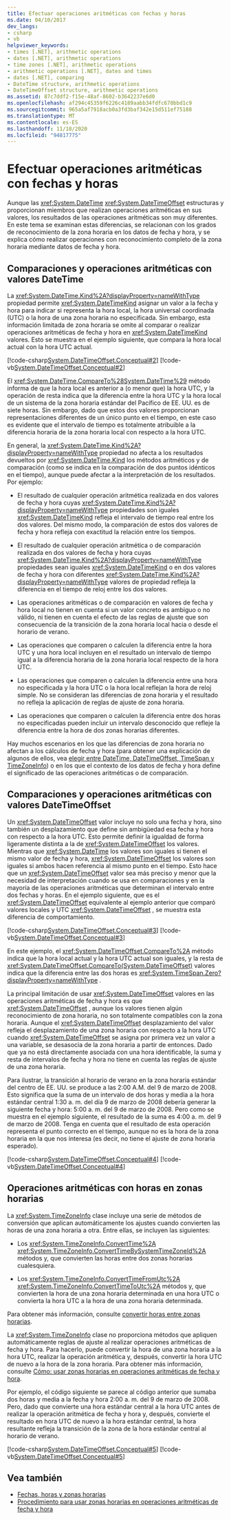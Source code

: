 ```yaml
---
title: Efectuar operaciones aritméticas con fechas y horas
ms.date: 04/10/2017
dev_langs:
- csharp
- vb
helpviewer_keywords:
- times [.NET], arithmetic operations
- dates [.NET], arithmetic operations
- time zones [.NET], arithmetic operations
- arithmetic operations [.NET], dates and times
- dates [.NET], comparing
- DateTime structure, arithmetic operations
- DateTimeOffset structure, arithmetic operations
ms.assetid: 87c7ddf2-f15e-48af-8602-b3642237e6d0
ms.openlocfilehash: af294c45359f6226c4189aabb34fdfc670bbd1c9
ms.sourcegitcommit: 965a5af7918acb0a3fd3baf342e15d511ef75188
ms.translationtype: MT
ms.contentlocale: es-ES
ms.lasthandoff: 11/18/2020
ms.locfileid: "94817775"
---
```

# <a name="performing-arithmetic-operations-with-dates-and-times"></a>Efectuar operaciones aritméticas con fechas y horas

Aunque las <xref:System.DateTime> <xref:System.DateTimeOffset> estructuras y proporcionan miembros que realizan operaciones aritméticas en sus valores, los resultados de las operaciones aritméticas son muy diferentes. En este tema se examinan estas diferencias, se relacionan con los grados de reconocimiento de la zona horaria en los datos de fecha y hora, y se explica cómo realizar operaciones con reconocimiento completo de la zona horaria mediante datos de fecha y hora.

## <a name="comparisons-and-arithmetic-operations-with-datetime-values"></a>Comparaciones y operaciones aritméticas con valores DateTime

La <xref:System.DateTime.Kind%2A?displayProperty=nameWithType> propiedad permite <xref:System.DateTimeKind> asignar un valor a la fecha y hora para indicar si representa la hora local, la hora universal coordinada (UTC) o la hora de una zona horaria no especificada. Sin embargo, esta información limitada de zona horaria se omite al comparar o realizar operaciones aritméticas de fecha y hora en <xref:System.DateTimeKind> valores. Esto se muestra en el ejemplo siguiente, que compara la hora local actual con la hora UTC actual.

[!code-csharp[System.DateTimeOffset.Conceptual#2](../../../samples/snippets/csharp/VS_Snippets_CLR_System/system.DateTimeOffset.Conceptual/cs/Conceptual2.cs#2)]
[!code-vb[System.DateTimeOffset.Conceptual#2](../../../samples/snippets/visualbasic/VS_Snippets_CLR_System/system.DateTimeOffset.Conceptual/vb/Conceptual2.vb#2)]

El <xref:System.DateTime.CompareTo%28System.DateTime%29> método informa de que la hora local es anterior a (o menor que) la hora UTC, y la operación de resta indica que la diferencia entre la hora UTC y la hora local de un sistema de la zona horaria estándar del Pacífico de EE. UU. es de siete horas. Sin embargo, dado que estos dos valores proporcionan representaciones diferentes de un único punto en el tiempo, en este caso es evidente que el intervalo de tiempo es totalmente atribuible a la diferencia horaria de la zona horaria local con respecto a la hora UTC.

En general, la <xref:System.DateTime.Kind%2A?displayProperty=nameWithType> propiedad no afecta a los resultados devueltos por <xref:System.DateTime.Kind> los métodos aritméticos y de comparación (como se indica en la comparación de dos puntos idénticos en el tiempo), aunque puede afectar a la interpretación de los resultados. Por ejemplo:

- El resultado de cualquier operación aritmética realizada en dos valores de fecha y hora cuyas <xref:System.DateTime.Kind%2A?displayProperty=nameWithType> propiedades son iguales <xref:System.DateTimeKind> refleja el intervalo de tiempo real entre los dos valores. Del mismo modo, la comparación de estos dos valores de fecha y hora refleja con exactitud la relación entre los tiempos.

- El resultado de cualquier operación aritmética o de comparación realizada en dos valores de fecha y hora cuyas <xref:System.DateTime.Kind%2A?displayProperty=nameWithType> propiedades sean iguales <xref:System.DateTimeKind> o en dos valores de fecha y hora con diferentes <xref:System.DateTime.Kind%2A?displayProperty=nameWithType> valores de propiedad refleja la diferencia en el tiempo de reloj entre los dos valores.

- Las operaciones aritméticas o de comparación en valores de fecha y hora local no tienen en cuenta si un valor concreto es ambiguo o no válido, ni tienen en cuenta el efecto de las reglas de ajuste que son consecuencia de la transición de la zona horaria local hacia o desde el horario de verano.

- Las operaciones que comparen o calculen la diferencia entre la hora UTC y una hora local incluyen en el resultado un intervalo de tiempo igual a la diferencia horaria de la zona horaria local respecto de la hora UTC.

- Las operaciones que comparen o calculen la diferencia entre una hora no especificada y la hora UTC o la hora local reflejan la hora de reloj simple. No se consideran las diferencias de zona horaria y el resultado no refleja la aplicación de reglas de ajuste de zona horaria.

- Las operaciones que comparen o calculen la diferencia entre dos horas no especificadas pueden incluir un intervalo desconocido que refleje la diferencia entre la hora de dos zonas horarias diferentes.

Hay muchos escenarios en los que las diferencias de zona horaria no afectan a los cálculos de fecha y hora (para obtener una explicación de algunos de ellos, vea [elegir entre DateTime, DateTimeOffset, TimeSpan y TimeZoneInfo](choosing-between-datetime.md)) o en los que el contexto de los datos de fecha y hora define el significado de las operaciones aritméticas o de comparación.

## <a name="comparisons-and-arithmetic-operations-with-datetimeoffset-values"></a>Comparaciones y operaciones aritméticas con valores DateTimeOffset

Un <xref:System.DateTimeOffset> valor incluye no solo una fecha y hora, sino también un desplazamiento que define sin ambigüedad esa fecha y hora con respecto a la hora UTC. Esto permite definir la igualdad de forma ligeramente distinta a la de <xref:System.DateTimeOffset> los valores. Mientras que <xref:System.DateTime> los valores son iguales si tienen el mismo valor de fecha y hora, <xref:System.DateTimeOffset> los valores son iguales si ambos hacen referencia al mismo punto en el tiempo. Esto hace que un <xref:System.DateTimeOffset> valor sea más preciso y menor que la necesidad de interpretación cuando se usa en comparaciones y en la mayoría de las operaciones aritméticas que determinan el intervalo entre dos fechas y horas. En el ejemplo siguiente, que es el <xref:System.DateTimeOffset> equivalente al ejemplo anterior que comparó valores locales y UTC <xref:System.DateTimeOffset> , se muestra esta diferencia de comportamiento.

[!code-csharp[System.DateTimeOffset.Conceptual#3](../../../samples/snippets/csharp/VS_Snippets_CLR_System/system.DateTimeOffset.Conceptual/cs/Conceptual3.cs#3)]
[!code-vb[System.DateTimeOffset.Conceptual#3](../../../samples/snippets/visualbasic/VS_Snippets_CLR_System/system.DateTimeOffset.Conceptual/vb/Conceptual3.vb#3)]

En este ejemplo, el <xref:System.DateTimeOffset.CompareTo%2A> método indica que la hora local actual y la hora UTC actual son iguales, y la resta de <xref:System.DateTimeOffset.CompareTo(System.DateTimeOffset)> valores indica que la diferencia entre las dos horas es <xref:System.TimeSpan.Zero?displayProperty=nameWithType> .

La principal limitación de usar <xref:System.DateTimeOffset> valores en las operaciones aritméticas de fecha y hora es que <xref:System.DateTimeOffset> , aunque los valores tienen algún reconocimiento de zona horaria, no son totalmente compatibles con la zona horaria. Aunque el <xref:System.DateTimeOffset> desplazamiento del valor refleja el desplazamiento de una zona horaria con respecto a la hora UTC cuando <xref:System.DateTimeOffset> se asigna por primera vez un valor a una variable, se desasocia de la zona horaria a partir de entonces. Dado que ya no está directamente asociada con una hora identificable, la suma y resta de intervalos de fecha y hora no tiene en cuenta las reglas de ajuste de una zona horaria.

Para ilustrar, la transición al horario de verano en la zona horaria estándar del centro de EE. UU. se produce a las 2:00 A.M. del 9 de marzo de 2008. Esto significa que la suma de un intervalo de dos horas y media a la hora estándar central 1:30 a. m. del día 9 de marzo de 2008 debería generar la siguiente fecha y hora: 5:00 a. m. del 9 de marzo de 2008. Pero como se muestra en el ejemplo siguiente, el resultado de la suma es 4:00 a. m. del 9 de marzo de 2008. Tenga en cuenta que el resultado de esta operación representa el punto correcto en el tiempo, aunque no es la hora de la zona horaria en la que nos interesa (es decir, no tiene el ajuste de zona horaria esperado).

[!code-csharp[System.DateTimeOffset.Conceptual#4](../../../samples/snippets/csharp/VS_Snippets_CLR_System/system.DateTimeOffset.Conceptual/cs/Conceptual4.cs#4)]
[!code-vb[System.DateTimeOffset.Conceptual#4](../../../samples/snippets/visualbasic/VS_Snippets_CLR_System/system.DateTimeOffset.Conceptual/vb/Conceptual4.vb#4)]

## <a name="arithmetic-operations-with-times-in-time-zones"></a>Operaciones aritméticas con horas en zonas horarias

La <xref:System.TimeZoneInfo> clase incluye una serie de métodos de conversión que aplican automáticamente los ajustes cuando convierten las horas de una zona horaria a otra. Entre ellas, se incluyen las siguientes:

- Los <xref:System.TimeZoneInfo.ConvertTime%2A> <xref:System.TimeZoneInfo.ConvertTimeBySystemTimeZoneId%2A> métodos y, que convierten las horas entre dos zonas horarias cualesquiera.

- Los <xref:System.TimeZoneInfo.ConvertTimeFromUtc%2A> <xref:System.TimeZoneInfo.ConvertTimeToUtc%2A> métodos y, que convierten la hora de una zona horaria determinada en una hora UTC o convierta la hora UTC a la hora de una zona horaria determinada.

Para obtener más información, consulte [convertir horas entre zonas horarias](converting-between-time-zones.md).

La <xref:System.TimeZoneInfo> clase no proporciona métodos que apliquen automáticamente reglas de ajuste al realizar operaciones aritméticas de fecha y hora. Para hacerlo, puede convertir la hora de una zona horaria a la hora UTC, realizar la operación aritmética y, después, convertir la hora UTC de nuevo a la hora de la zona horaria. Para obtener más información, consulte [Cómo: usar zonas horarias en operaciones aritméticas de fecha y hora](use-time-zones-in-arithmetic.md).

Por ejemplo, el código siguiente se parece al código anterior que sumaba dos horas y media a la fecha y hora 2:00 a. m. del 9 de marzo de 2008. Pero, dado que convierte una hora estándar central a la hora UTC antes de realizar la operación aritmética de fecha y hora y, después, convierte el resultado en hora UTC de nuevo a la hora estándar central, la hora resultante refleja la transición de la zona de la hora estándar central al horario de verano.

[!code-csharp[System.DateTimeOffset.Conceptual#5](../../../samples/snippets/csharp/VS_Snippets_CLR_System/system.DateTimeOffset.Conceptual/cs/Conceptual5.cs#5)]
[!code-vb[System.DateTimeOffset.Conceptual#5](../../../samples/snippets/visualbasic/VS_Snippets_CLR_System/system.DateTimeOffset.Conceptual/vb/Conceptual5.vb#5)]

## <a name="see-also"></a>Vea también

- [Fechas, horas y zonas horarias](index.md)
- [Procedimiento para usar zonas horarias en operaciones aritméticas de fecha y hora](use-time-zones-in-arithmetic.md)
